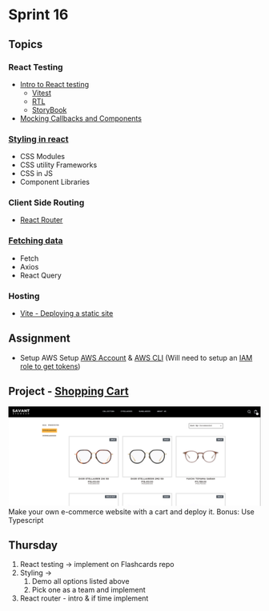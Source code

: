 # Sprint 16

## Topics
### React Testing
- [Intro to React testing](https://www.theodinproject.com/lessons/node-path-react-new-introduction-to-react-testing)
    - [Vitest](https://vitest.dev/)
    - [RTL](https://testing-library.com/docs/react-testing-library/intro/)
    - [StoryBook](https://storybook.js.org/docs/get-started/why-storybook)
- [Mocking Callbacks and Components](https://www.theodinproject.com/lessons/node-path-react-new-mocking-callbacks-and-components)

### [Styling in react](https://www.theodinproject.com/lessons/node-path-react-new-styling-react-applications)
- CSS Modules
- CSS utility Frameworks
- CSS in JS
- Component Libraries

### Client Side Routing
- [React Router](https://www.theodinproject.com/lessons/node-path-react-new-react-router)

### [Fetching data](https://www.theodinproject.com/lessons/node-path-react-new-fetching-data-in-react#using-custom-hooks)
- Fetch
- Axios
- React Query

### Hosting
- [Vite - Deploying a static site](https://vitejs.dev/guide/static-deploy)

## Assignment
- Setup AWS
  Setup [AWS Account](https://aws.amazon.com/free/?gclid=CjwKCAiAkp6tBhB5EiwANTCx1Lt_JjBb-bKmHnFsd3NuTEgqwaDb_VKtyqArE16B53nf3Dw5FTQHyxoCqPQQAvD_BwE&trk=7541ebd3-552d-4f98-9357-b542436aa66c&sc_channel=ps&ef_id=CjwKCAiAkp6tBhB5EiwANTCx1Lt_JjBb-bKmHnFsd3NuTEgqwaDb_VKtyqArE16B53nf3Dw5FTQHyxoCqPQQAvD_BwE:G:s&s_kwcid=AL!4422!3!651751058808!e!!g!!aws%20registration!19852662149!145019244377&all-free-tier.sort-by=item.additionalFields.SortRank&all-free-tier.sort-order=asc&awsf.Free%20Tier%20Types=*all&awsf.Free%20Tier%20Categories=*all) & [AWS CLI](https://docs.aws.amazon.com/cli/latest/userguide/getting-started-install.html) (Will need to setup an [IAM role to get tokens](https://docs.aws.amazon.com/IAM/latest/UserGuide/getting-set-up.html#create-an-admin))

## Project - [Shopping Cart](https://www.theodinproject.com/lessons/node-path-react-new-shopping-cart)
![Shopping Cart](./shoppingCart.png)
Make your own e-commerce website with a cart and deploy it. Bonus: Use Typescript


## Thursday
1. React testing -> implement on Flashcards repo
2. Styling ->
   1. Demo all options listed above
   2. Pick one as a team and implement
3. React router - intro & if time implement 